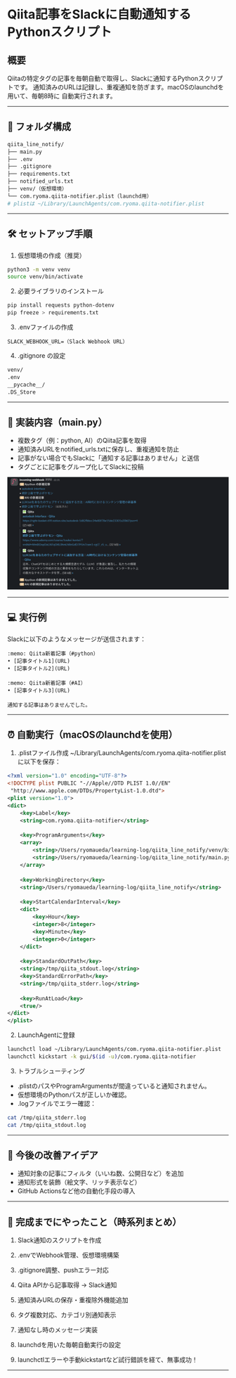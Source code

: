 # Qiita記事をSlackに自動通知するPythonスクリプト

## 概要

Qiitaの特定タグの記事を毎朝自動で取得し、Slackに通知するPythonスクリプトです。
通知済みのURLは記録し、重複通知を防ぎます。macOSのlaunchdを用いて、毎朝8時に
自動実行されます。

---

## 📂 フォルダ構成

```bash
qiita_line_notify/
├── main.py
├── .env
├── .gitignore
├── requirements.txt
├── notified_urls.txt
├── venv/（仮想環境）
└── com.ryoma.qiita-notifier.plist（launchd用）
# plistは ~/Library/LaunchAgents/com.ryoma.qiita-notifier.plist
```

---

## 🛠 セットアップ手順

1. 仮想環境の作成（推奨）
```bash
python3 -m venv venv
source venv/bin/activate
```
2. 必要ライブラリのインストール
```bash
pip install requests python-dotenv
pip freeze > requirements.txt
```
3. .envファイルの作成
```env
SLACK_WEBHOOK_URL=（Slack Webhook URL）
```
4. .gitignore の設定
```bash
venv/
.env
__pycache__/
.DS_Store
```

---

## 🧠 実装内容（main.py）

- 複数タグ（例：python, AI）のQiita記事を取得
- 通知済みURLをnotified_urls.txtに保存し、重複通知を防止
- 記事がない場合でもSlackに「通知する記事はありません」と送信
- タグごとに記事をグループ化してSlackに投稿

![Slack通知](./images/Slack_notification.png)

---

## 💻 実行例

Slackに以下のようなメッセージが送信されます：
```less
:memo: Qiita新着記事（#python）
• [記事タイトル1](URL)
• [記事タイトル2](URL)

:memo: Qiita新着記事（#AI）
• [記事タイトル3](URL)

通知する記事はありませんでした。
```

---

## ⏰ 自動実行（macOSのlaunchdを使用）

1. .plistファイル作成
~/Library/LaunchAgents/com.ryoma.qiita-notifier.plist に以下を保存：
```xml
<?xml version="1.0" encoding="UTF-8"?>
<!DOCTYPE plist PUBLIC "-//Apple//DTD PLIST 1.0//EN"
 "http://www.apple.com/DTDs/PropertyList-1.0.dtd">
<plist version="1.0">
<dict>
    <key>Label</key>
    <string>com.ryoma.qiita-notifier</string>

    <key>ProgramArguments</key>
    <array>
        <string>/Users/ryomaueda/learning-log/qiita_line_notify/venv/bin/python3</string>
        <string>/Users/ryomaueda/learning-log/qiita_line_notify/main.py</string>
    </array>

    <key>WorkingDirectory</key>
    <string>/Users/ryomaueda/learning-log/qiita_line_notify</string>

    <key>StartCalendarInterval</key>
    <dict>
        <key>Hour</key>
        <integer>8</integer>
        <key>Minute</key>
        <integer>0</integer>
    </dict>

    <key>StandardOutPath</key>
    <string>/tmp/qiita_stdout.log</string>
    <key>StandardErrorPath</key>
    <string>/tmp/qiita_stderr.log</string>

    <key>RunAtLoad</key>
    <true/>
</dict>
</plist>
```

2. LaunchAgentに登録
```bash
launchctl load ~/Library/LaunchAgents/com.ryoma.qiita-notifier.plist
launchctl kickstart -k gui/$(id -u)/com.ryoma.qiita-notifier
```

3. トラブルシューティング
- .plistのパスやProgramArgumentsが間違っていると通知されません。
- 仮想環境のPythonパスが正しいか確認。
- .logファイルでエラー確認：
```bash
cat /tmp/qiita_stderr.log
cat /tmp/qiita_stdout.log
```

---

## 📌 今後の改善アイデア

- 通知対象の記事にフィルタ（いいね数、公開日など）を追加
- 通知形式を装飾（絵文字、リッチ表示など）
- GitHub Actionsなど他の自動化手段の導入

---

## 🙌 完成までにやったこと（時系列まとめ）

1. Slack通知のスクリプトを作成

2. .envでWebhook管理、仮想環境構築

3. .gitignore調整、pushエラー対応

4. Qiita APIから記事取得 → Slack通知

5. 通知済みURLの保存・重複除外機能追加

6. タグ複数対応、カテゴリ別通知表示

7. 通知なし時のメッセージ実装

8. launchdを用いた毎朝自動実行の設定

9. launchctlエラーや手動kickstartなど試行錯誤を経て、無事成功！

---

